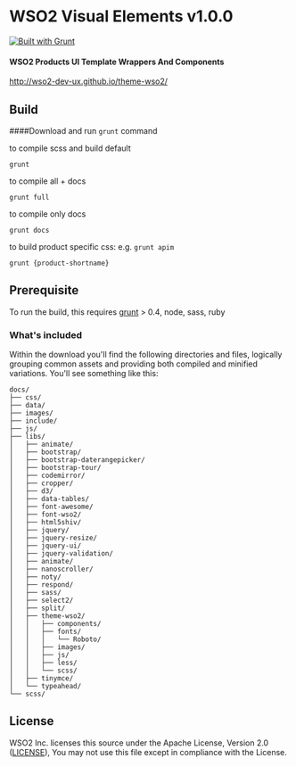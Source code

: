 # WSO2 Visual Elements v1.0.0

[![Built with Grunt](https://cdn.gruntjs.com/builtwith.png)](http://gruntjs.com/)

#### WSO2 Products UI Template Wrappers And Components
http://wso2-dev-ux.github.io/theme-wso2/

## Build

####Download and run `grunt` command

to compile scss and build default
```
grunt
```
to compile all + docs
```
grunt full
```
to compile only docs
```
grunt docs
```
to build product specific css: e.g. `grunt apim`
```
grunt {product-shortname}
```

## Prerequisite

To run the build, this requires [grunt](http://gruntjs.com/getting-started) > 0.4, node, sass, ruby

### What's included

Within the download you'll find the following directories and files, logically grouping common assets and providing both compiled and minified variations. You'll see something like this:

```
docs/
├── css/
├── data/
├── images/
├── include/
├── js/
├── libs/
│   ├── animate/
│   ├── bootstrap/
│   ├── bootstrap-daterangepicker/
│   ├── bootstrap-tour/
│   ├── codemirror/
│   ├── cropper/
│   ├── d3/
│   ├── data-tables/
│   ├── font-awesome/
│   ├── font-wso2/
│   ├── html5shiv/
│   ├── jquery/
│   ├── jquery-resize/
│   ├── jquery-ui/
│   ├── jquery-validation/
│   ├── animate/
│   ├── nanoscroller/
│   ├── noty/
│   ├── respond/
│   ├── sass/
│   ├── select2/
│   ├── split/
│   ├── theme-wso2/
│   │   ├── components/
│   │   ├── fonts/
│   │   │   └── Roboto/
│   │   ├── images/
│   │   ├── js/
│   │   ├── less/
│   │   └── scss/
│   ├── tinymce/
│   └── typeahead/
└── scss/
```

## License

WSO2 Inc. licenses this source under the Apache License, Version 2.0 ([LICENSE](LICENSE)), You may not use this file except in compliance with the License.
